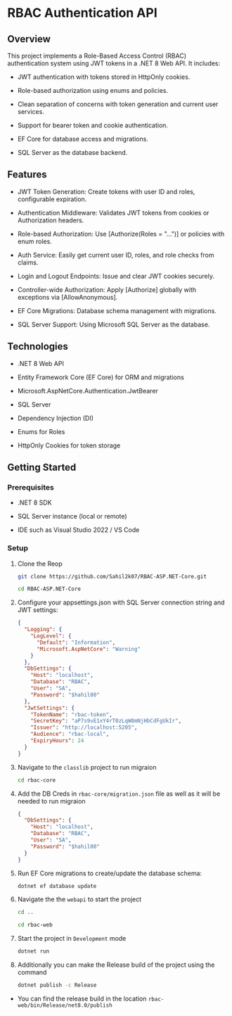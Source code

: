 # RBAC Authentication API

## Overview

This project implements a Role-Based Access Control (RBAC) authentication system using JWT tokens in a .NET 8 Web API. It includes:

- JWT authentication with tokens stored in HttpOnly cookies.

- Role-based authorization using enums and policies.

- Clean separation of concerns with token generation and current user services.

- Support for bearer token and cookie authentication.

- EF Core for database access and migrations.

- SQL Server as the database backend.

## Features

- JWT Token Generation: Create tokens with user ID and roles, configurable expiration.

- Authentication Middleware: Validates JWT tokens from cookies or Authorization headers.

- Role-based Authorization: Use [Authorize(Roles = "...")] or policies with enum roles.

- Auth Service: Easily get current user ID, roles, and role checks from claims.

- Login and Logout Endpoints: Issue and clear JWT cookies securely.

- Controller-wide Authorization: Apply [Authorize] globally with exceptions via [AllowAnonymous].

- EF Core Migrations: Database schema management with migrations.

- SQL Server Support: Using Microsoft SQL Server as the database.

## Technologies

- .NET 8 Web API

- Entity Framework Core (EF Core) for ORM and migrations

- Microsoft.AspNetCore.Authentication.JwtBearer

- SQL Server

- Dependency Injection (DI)

- Enums for Roles

- HttpOnly Cookies for token storage

## Getting Started

### Prerequisites

- .NET 8 SDK

- SQL Server instance (local or remote)

- IDE such as Visual Studio 2022 / VS Code

### Setup

1.  Clone the Reop

    ```bash
    git clone https://github.com/Sahil2k07/RBAC-ASP.NET-Core.git

    cd RBAC-ASP.NET-Core
    ```

2.  Configure your appsettings.json with SQL Server connection string and JWT settings:

    ```json
    {
      "Logging": {
        "LogLevel": {
          "Default": "Information",
          "Microsoft.AspNetCore": "Warning"
        }
      },
      "DbSettings": {
        "Host": "localhost",
        "Database": "RBAC",
        "User": "SA",
        "Password": "$hahil00"
      },
      "JwtSettings": {
        "TokenName": "rbac-token",
        "SecretKey": "aP7s9vE1xY4rT0zLqW8mNjHbCdFgUkIr",
        "Issuer": "http://localhost:5205",
        "Audience": "rbac-local",
        "ExpiryHours": 24
      }
    }
    ```

3.  Navigate to the `classlib` project to run migraion

    ```bash
    cd rbac-core
    ```

4.  Add the DB Creds in `rbac-core/migration.json` file as well as it will be needed to run migraion

    ```json
    {
      "DbSettings": {
        "Host": "localhost",
        "Database": "RBAC",
        "User": "SA",
        "Password": "$hahil00"
      }
    }
    ```

5.  Run EF Core migrations to create/update the database schema:

    ```bash
    dotnet ef database update
    ```

6.  Navigate the the `webapi` to start the project

    ```bash
    cd ..

    cd rbac-web
    ```

7.  Start the project in `Development` mode

    ```bash
    dotnet run
    ```

8.  Additionally you can make the Release build of the project using the command

    ```bash
    dotnet publish -c Release
    ```

- You can find the release build in the location `rbac-web/bin/Release/net8.0/publish`
